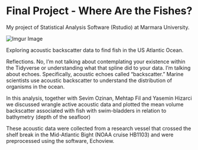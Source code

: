 # Final Project - Where Are the Fishes? 

My project of Statistical Analysis Software (Rstudio) at Marmara University.

![Imgur Image](https://imgur.com/eR1jvTr.jpg)

Exploring acoustic backscatter data to find fish in the US Atlantic Ocean. 

Reflections. No, I’m not talking about contemplating your existence within the Tidyverse or understanding what that spline did to your data. I’m talking about echoes. Specifically, acoustic echoes called “backscatter.” Marine scientists use acoustic backscatter to understand the distribution of organisms in the ocean.

In this analysis, together with Sevim Ozinan, Mehtap Fil and Yasemin Hizarci we discussed wrangle active acoustic data and plotted the mean volume backscatter associated with fish with swim-bladders in relation to bathymetry (depth of the seafloor)

These acoustic data were collected from a research vessel that crossed the shelf break in the Mid-Atlantic Bight (NOAA cruise HB1103) and were preprocessed using the software, Echoview.
